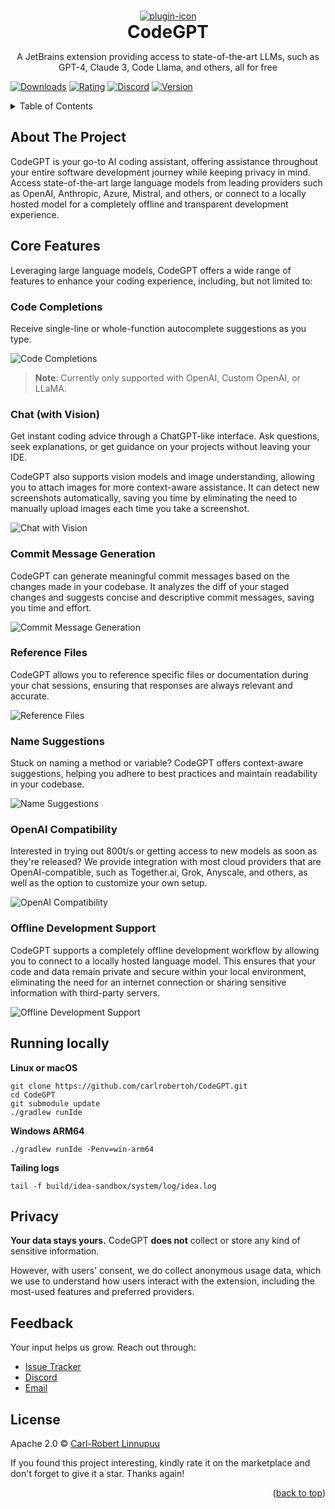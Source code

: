 <a name="readme-top"></a>

<br />
<div align="center">
  <a href="https://github.com/carlrobertoh/CodeGPT">
    <img alt="plugin-icon" src="https://github.com/carlrobertoh/CodeGPT-docs/blob/main/images/icon.png?raw=true">
  </a>
  <h1 style="margin: 0;" align="center">CodeGPT</h1>
  <p>
    A JetBrains extension providing access to state-of-the-art LLMs, such as GPT-4, Claude 3, Code Llama, and others, all for free
  </p>
</div>

[![Downloads][downloads-shield]][plugin-repo]
[![Rating][rating-shield]][plugin-repo]
[![Discord][discord-shield]][invite-link]
[![Version][version-shield]][plugin-repo]

<!-- TABLE OF CONTENTS -->
<details>
  <summary>Table of Contents</summary>
  <ol>
    <li><a href="#about-the-project">About The Project</a></li>
    <li><a href="#quick-start-guide">Quick Start Guide</a></li>
    <li>
      <a href="#getting-started">Getting Started</a>
      <ul>
        <li><a href="#prerequisites">Prerequisites</a></li>
        <li><a href="#installation">Installation</a></li>
        <li><a href="#api-key-configuration">API Key Configuration</a></li>
      </ul>
    </li>
    <li><a href="#features">Features</a></li>
    <li><a href="#roadmap">Roadmap</a></li>
    <li><a href="#license">License</a></li>
  </ol>
</details>

## About The Project

CodeGPT is your go-to AI coding assistant, offering assistance throughout your entire software development journey while keeping privacy in mind. Access state-of-the-art large language models from leading providers such as OpenAI, Anthropic, Azure, Mistral, and others, or connect to a locally hosted model for a completely offline and transparent development experience.

## Core Features

Leveraging large language models, CodeGPT offers a wide range of features to enhance your coding experience, including, but not limited to:

### Code Completions

Receive single-line or whole-function autocomplete suggestions as you type.

![Code Completions](https://github.com/carlrobertoh/CodeGPT-docs/blob/main/images/new/inline-completion.png?raw=true)

> **Note**: Currently only supported with OpenAI, Custom OpenAI, or LLaMA.

### Chat (with Vision)

Get instant coding advice through a ChatGPT-like interface. Ask questions, seek explanations, or get guidance on your projects without leaving your IDE.

CodeGPT also supports vision models and image understanding, allowing you to attach images for more context-aware assistance. It can detect new screenshots automatically, saving you time by eliminating the need to manually upload images each time you take a screenshot.

![Chat with Vision](https://github.com/carlrobertoh/CodeGPT-docs/blob/main/images/new/chat-interface.png?raw=true)

### Commit Message Generation

CodeGPT can generate meaningful commit messages based on the changes made in your codebase. It analyzes the diff of your staged changes and suggests concise and descriptive commit messages, saving you time and effort.

![Commit Message Generation](https://github.com/carlrobertoh/CodeGPT-docs/blob/main/images/new/generate-commit-message.png?raw=true)

### Reference Files

CodeGPT allows you to reference specific files or documentation during your chat sessions, ensuring that responses are always relevant and accurate.

![Reference Files](https://github.com/carlrobertoh/CodeGPT-docs/blob/main/images/new/reference-files-modal.png?raw=true)

### Name Suggestions

Stuck on naming a method or variable? CodeGPT offers context-aware suggestions, helping you adhere to best practices and maintain readability in your codebase.

![Name Suggestions](https://github.com/carlrobertoh/CodeGPT-docs/blob/main/images/method-name-suggestions.png?raw=true)

### OpenAI Compatibility

Interested in trying out 800t/s or getting access to new models as soon as they're released? We provide integration with most cloud providers that are OpenAI-compatible, such as Together.ai, Grok, Anyscale, and others, as well as the option to customize your own setup.

![OpenAI Compatibility](https://github.com/carlrobertoh/CodeGPT-docs/blob/main/images/openai-compatibility.png?raw=true)

### Offline Development Support

CodeGPT supports a completely offline development workflow by allowing you to connect to a locally hosted language model. This ensures that your code and data remain private and secure within your local environment, eliminating the need for an internet connection or sharing sensitive information with third-party servers.

![Offline Development Support](https://github.com/carlrobertoh/CodeGPT-docs/blob/main/images/new/llama-settings.png?raw=true)

## Running locally

**Linux or macOS**
```shell
git clone https://github.com/carlrobertoh/CodeGPT.git
cd CodeGPT
git submodule update
./gradlew runIde
```

**Windows ARM64**
```shell
./gradlew runIde -Penv=win-arm64
```

**Tailing logs**
```shell
tail -f build/idea-sandbox/system/log/idea.log
```

## Privacy

**Your data stays yours.** CodeGPT **does not** collect or store any kind of sensitive information.

However, with users' consent, we do collect anonymous usage data, which we use to understand how users interact with the extension, including the most-used features and preferred providers.

## Feedback

Your input helps us grow. Reach out through:

- [Issue Tracker](https://github.com/carlrobertoh/CodeGPT/issues)
- [Discord](https://discord.gg/8dTGGrwcnR)
- [Email](mailto:carlrobertoh@gmail.com)

## License

Apache 2.0 © [Carl-Robert Linnupuu][portfolio]

If you found this project interesting, kindly rate it on the marketplace and don't forget to give it a star. Thanks again!
<p align="right">(<a href="#readme-top">back to top</a>)</p>

<!-- MARKDOWN LINKS & IMAGES -->
<!-- https://www.markdownguide.org/basic-syntax/#reference-style-links -->

[downloads-shield]: https://img.shields.io/jetbrains/plugin/d/21056-codegpt
[discord-shield]: https://img.shields.io/discord/1118629761049182238?style=flat&logo=discord&label=Discord
[version-shield]: https://img.shields.io/jetbrains/plugin/v/21056-codegpt?label=version
[rating-shield]: https://img.shields.io/jetbrains/plugin/r/rating/21056-codegpt
[marketplace-img]: https://github.com/carlrobertoh/CodeGPT-docs/blob/main/images/marketplace.png?raw=true
[plugin-repo]: https://plugins.jetbrains.com/plugin/21056-codegpt
[invite-link]: https://discord.gg/8dTGGrwcnR
[open-issues]: https://github.com/carlrobertoh/CodeGPT/issues
[api-key-url]: https://platform.openai.com/account/api-keys
[portfolio]: https://carlrobert.ee
